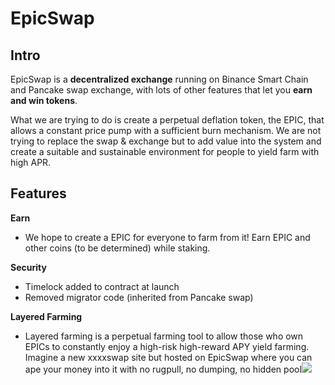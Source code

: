 # EpicSwap

## **Intro** <a id="intro"></a>

EpicSwap is a **decentralized exchange** running on Binance Smart Chain and Pancake swap exchange, with lots of other features that let you **earn and win tokens**.

What we are trying to do is create a perpetual deflation token, the EPIC, that allows a constant price pump with a sufficient burn mechanism. We are not trying to replace the swap & exchange but to add value into the system and create a suitable and sustainable environment for people to yield farm with high APR.

##  **Features** <a id="features"></a>

**Earn**

*  We hope to create a EPIC for everyone to farm from it! Earn EPIC and other coins \(to be determined\) while staking.

**Security**

* Timelock added to contract at launch
* Removed migrator code \(inherited from Pancake swap\)

**Layered Farming**

* Layered farming is a perpetual farming tool to allow those who own EPICs to constantly enjoy a high-risk high-reward APY yield farming. Imagine a new xxxxswap site but hosted on EpicSwap where you can ape your money into it with no rugpull, no dumping, no hidden pool![ ](https://goosedefi.gitbook.io/goose-finance/roadmap)

